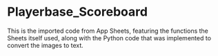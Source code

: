 # Playerbase_Scoreboard

This is the imported code from App Sheets, featuring the functions the Sheets itself used, along with the Python code that was implemented to convert the images to text.
